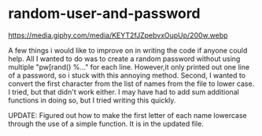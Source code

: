 # random-user-and-password

https://media.giphy.com/media/KEYT2fJZpebvxOupUp/200w.webp

A few things i would like to improve on in writing the code if anyone could help. All I wanted to do was to create a random password without using multiple "pw[rand() %..." for each line. However,it only printed out one line of a password, so i stuck with this annoying method. Second, I wanted to convert the first character from the list of names from the file to lower case. I tried, but that didn't work either. I may have had to add sum additional functions in doing so, but I tried writing this quickly. 

UPDATE: Figured out how to make the first letter of each name lowercase through the use of a simple function. It is in the updated file.
